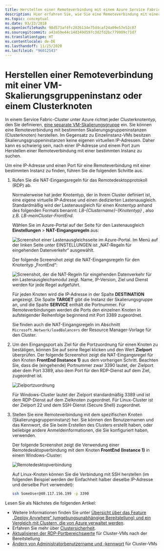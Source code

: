 ```yaml
---
title: Herstellen einer Remoteverbindung mit einem Azure Service Fabric-Clusterknoten
description: Hier erfahren Sie, wie Sie eine Remoteverbindung mit einer Skalierungsgruppeninstanz (Service Fabric-Clusterknoten) herstellen.
ms.topic: conceptual
ms.date: 03/23/2018
ms.openlocfilehash: 98d573af4fc2026134e75d4caf24a09e57e52c87
ms.sourcegitcommit: a43a59e44c14d349d597c3d2fd2bc779989c71d7
ms.translationtype: HT
ms.contentlocale: de-DE
ms.lasthandoff: 11/25/2020
ms.locfileid: "96012543"
---
```

# <a name="remote-connect-to-a-virtual-machine-scale-set-instance-or-a-cluster-node"></a>Herstellen einer Remoteverbindung mit einer VM-Skalierungsgruppeninstanz oder einem Clusterknoten
In einem Service Fabric-Cluster unter Azure richtet jeder Clusterknotentyp, den Sie definieren, [eine separate VM-Skalierungsgruppe](service-fabric-cluster-nodetypes.md) ein.  Sie können eine Remoteverbindung mit bestimmten Skalierungsgruppeninstanzen (Clusterknoten) herstellen.  Im Gegensatz zu Einzelinstanz-VMs besitzen Skalierungsgruppeninstanzen keine eigenen virtuellen IP-Adressen. Daher kann es schwierig sein, nach einer IP-Adresse und einem Port zum Herstellen einer Remoteverbindung mit einer bestimmten Instanz zu suchen.

Um eine IP-Adresse und einen Port für eine Remoteverbindung mit einer bestimmten Instanz zu finden, führen Sie die folgenden Schritte aus.

1. Rufen Sie die NAT-Eingangsregeln für das Remotedesktopprotokoll (RDP) ab.

    Normalerweise hat jeder Knotentyp, der in Ihrem Cluster definiert ist, eine eigene virtuelle IP-Adresse und einen dedizierten Lastenausgleich. Standardmäßig wird der Lastenausgleich für einen Knotentyp anhand des folgenden Formats benannt: *LB-{Clustername}-{Knotentyp}* , also z.B. *LB-meinCluster-FrontEnd*. 
    
    Wählen Sie im Azure-Portal auf der Seite für den Lastenausgleich **Einstellungen** > **NAT-Eingangsregeln** aus: 

    ![Screenshot einer Lastenausgleichsseite im Azure-Portal. Im Menü auf der linken Seite unter EINSTELLUNGEN ist „NAT-Regeln für eingehenden Datenverkehr“ ausgewählt.](./media/service-fabric-cluster-remote-connect-to-azure-cluster-node/lb-window.png)

    Der folgende Screenshot zeigt die NAT-Eingangsregeln für den Knotentyp „FrontEnd“: 

    ![Screenshot, der die NAT-Regeln für eingehenden Datenverkehr für ein Lastenausgleichsmodul zeigt. Name, IP-Version, Ziel und Dienst werden für jede Regel aufgeführt.](./media/service-fabric-cluster-remote-connect-to-azure-cluster-node/nat-rules.png)

    Für jeden Knoten wird die IP-Adresse in der Spalte **DESTINATION** angezeigt. Die Spalte **TARGET** gibt die Instanz der Skalierungsgruppe an, und die Spalte **SERVICE** enthält die Portnummer. Für Remoteverbindungen werden die Ports den einzelnen Knoten in aufsteigender Reihenfolge beginnend mit Port 3389 zugeordnet.

    Sie finden auch die NAT-Eingangsregeln im Abschnitt `Microsoft.Network/loadBalancers` der Resource Manager-Vorlage für den Cluster.
    
2. Um den Eingangsport als Ziel für die Portzuordnung für einen Knoten zu bestätigen, können Sie auf seine Regel klicken und den Wert **Zielport** überprüfen. Der folgende Screenshot zeigt die NAT-Eingangsregel für den Knoten **FrontEnd (Instance 1)** aus dem vorherigen Schritt. Beachten Sie, dass die (eingehende) Portnummer zwar 3390 lautet, der Zielport aber dem Port 3389, also dem Port für den RDP-Dienst auf dem Ziel, zugeordnet ist.  

    ![Zielportzuordnung](./media/service-fabric-cluster-remote-connect-to-azure-cluster-node/port-mapping.png)

    Für Windows-Cluster lautet der Zielport standardmäßig 3389 und ist dem RDP-Dienst auf dem Zielknoten zugeordnet. Für Linux-Cluster ist der Zielport 22 und dem SSH-Dienst (Secure Shell) zugeordnet.

3. Stellen Sie eine Remoteverbindung mit dem spezifischen Knoten (Skalierungsgruppeninstanz) her. Sie können den Benutzernamen und das Kennwort, die Sie beim Erstellen des Clusters erstellt haben, oder beliebige andere Anmeldeinformationen, die Sie konfiguriert haben, verwenden. 

    Der folgende Screenshot zeigt die Verwendung einer Remotedesktopverbindung mit dem Knoten **FrontEnd (Instance 1)** in einem Windows-Cluster:
    
    ![Remotedesktopverbindung](./media/service-fabric-cluster-remote-connect-to-azure-cluster-node/rdp-connect.png)

    Auf Linux-Knoten können Sie die Verbindung mit SSH herstellen (im folgenden Beispiel werden der Einfachheit halber dieselbe IP-Adresse und derselbe Port verwendet):

    ``` bash
    ssh SomeUser@40.117.156.199 -p 3390
    ```


Lesen Sie als Nächstes die folgenden Artikel:
* Weitere Informationen finden Sie unter [Übersicht über das Feature „Deploy Anywhere“ (umgebungsunabhängige Bereitstellung) und ein Vergleich mit Clustern, die von Azure verwaltet werden](service-fabric-deploy-anywhere.md).
* Erfahren Sie mehr über [Clustersicherheit](service-fabric-cluster-security.md).
* [Aktualisieren der RDP-Portbereichswerte](./scripts/service-fabric-powershell-change-rdp-port-range.md) für Cluster-VMs nach der Bereitstellung
* [Ändern von Administratorbenutzername und -kennwort](./scripts/service-fabric-powershell-change-rdp-user-and-pw.md) für Cluster-VMs

